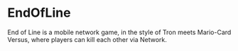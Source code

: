 EndOfLine
=========

End of Line is a mobile network game, in the style of Tron meets Mario-Card Versus, where players can kill each other via Network.
